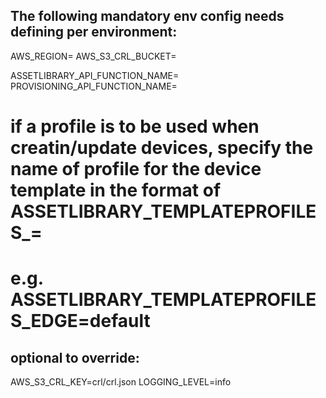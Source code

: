 ## The following mandatory env config needs defining per environment:

AWS_REGION=
AWS_S3_CRL_BUCKET=

ASSETLIBRARY_API_FUNCTION_NAME=
PROVISIONING_API_FUNCTION_NAME=

# if a profile is to be used when creatin/update devices, specify the name of profile for the device template in the format of ASSETLIBRARY_TEMPLATEPROFILES_<TEMPLATENAME>=<PROFILE>
# e.g. ASSETLIBRARY_TEMPLATEPROFILES_EDGE=default

## optional to override:

AWS_S3_CRL_KEY=crl/crl.json
LOGGING_LEVEL=info